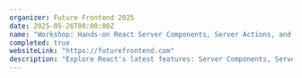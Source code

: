 ```yaml
---
organizer: Future Frontend 2025
date: 2025-05-26T08:00:00Z
name: "Workshop: Hands-on React Server Components, Server Actions, and Forms in the Next.js App Router"
completed: true
websiteLink: "https://futurefrontend.com"
description: "Explore React's latest features: Server Components, Server Actions, and Forms. Gain insights into optimizing server-side rendering, enhancing application interactivity through Server Actions and multiple new React 19 hooks, and mastering form creation for robust data handling and validation."
---
```

